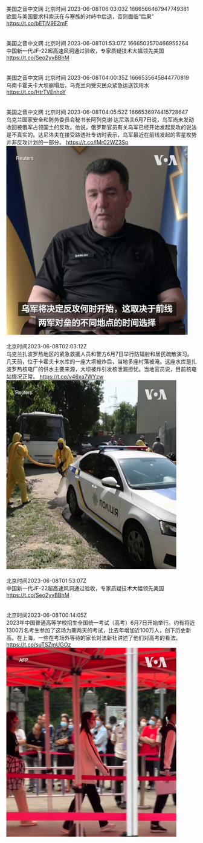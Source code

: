 美国之音中文网 北京时间 2023-06-08T06:03:03Z 1666566467947749381<br>欧盟与美国要求科索沃在与塞族的对峙中后退，否则面临“后果” https://t.co/bETjV9E2mF<br><br><br>美国之音中文网 北京时间 2023-06-08T01:53:07Z 1666503570466955264<br>中国新一代JF-22超高速风洞通过验收，专家质疑技术大幅领先美国 https://t.co/Seo2yvBBhM<br><br><br>美国之音中文网 北京时间 2023-06-08T04:00:35Z 1666535645844770819<br>乌南卡霍夫卡大坝崩塌后，乌克兰向受灾民众紧急运送饮用水 https://t.co/HtrTVEnhoY<br><br><br>美国之音中文网 北京时间 2023-06-08T04:05:52Z 1666536974415728647<br>乌克兰国家安全和防务委员会秘书长阿列克谢·达尼洛夫6月7日说，乌军尚未发动收回被俄军占领国土的反攻。他说，俄罗斯官员有关乌军已经开始发起反攻的说法是不真实的。达尼洛夫在接受路透社专访时表示，乌军最近在前线发起的零星攻势并非反攻计划的一部分。 https://t.co/lMr02WZ3Sp<br><img src='/temp/video/2023/t-Month-6/r-Day-08/VOAChinese/1666536974415728647_0.jpg' width='480' height='500'><br><br>北京时间2023-06-08T02:03:12Z<br>乌克兰扎波罗热地区的紧急救援人员和警方6月7日举行防辐射和居民疏散演习。几天前，位于卡霍夫卡水库的一座大坝被炸后，当地多座村落被淹。这座水库是扎波罗热核电厂的供水主要来源，大坝被炸引发核泄漏担忧。当地官员说，目前核电站情况正常。 https://t.co/v46xa7WYzw<br><img src='/temp/video/2023/t-Month-6/r-Day-08/VOAChinese/1666506104891736065_0.jpg' width='450' height='500'><br><br>北京时间2023-06-08T01:53:07Z<br>中国新一代JF-22超高速风洞通过验收，专家质疑技术大幅领先美国 https://t.co/Seo2yvBBhM<br><br><br>北京时间2023-06-08T00:14:05Z<br>2023年中国普通高等学校招生全国统一考试（高考）6月7日开始举行。约有将近1300万名考生参加了这场为期两天的考试，比去年增加近100万人，创下历史新高。在上海，一些在考场外等待的家长对法新社讲述了他们对高考的看法。 https://t.co/suTSZmUGOz<br><img src='/temp/video/2023/t-Month-6/r-Day-08/VOAChinese/1666478644997287936_0.jpg' width='450' height='500'><br><br>